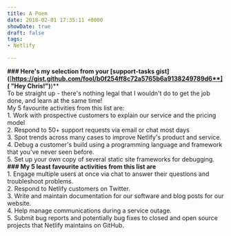 ```yaml
---
title: A Poem
date: 2018-02-01 17:35:11 +0000
showDate: true
draft: false
tags:
- Netlify

---
```

**### Here's my selection from your \[support-tasks gist\](**[**https://gist.github.com/fool/b0f254ff8c72a5765b6a9138249789d6**]( "Hey Chris!")**)**  
To be straight up - there's nothing legal that I wouldn't do to get the job done, and learn at the same time!  
My 5 favourite activities from this list are:  
1\. Work with prospective customers to explain our service and the pricing model  
2\. Respond to 50+ support requests via email or chat most days  
3\. Spot trends across many cases to improve Netlify's product and service.  
4\. Debug a customer's build using a programming language and framework that you've never seen before.  
5\. Set up your own copy of several static site frameworks for debugging.  
**### My 5 least favourite activities from this list are**  
1\. Engage multiple users at once via chat to answer their questions and troubleshoot problems.  
2\. Respond to Netlify customers on Twitter.  
3\. Write and maintain documentation for our software and blog posts for our website.  
4\. Help manage communications during a service outage.  
5\. Submit bug reports and potentially bug fixes to closed and open source projects that Netlify maintains on GitHub.